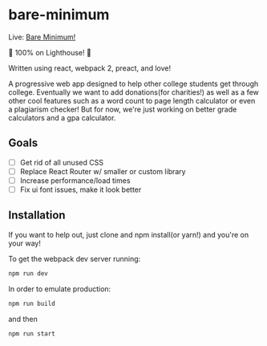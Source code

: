 # bare-minimum

Live: <a target="_blank" href="https://bareminimum.co" >Bare Minimum!</a>

🚀 100% on Lighthouse! 🚀

Written using react, webpack 2, preact, and love!

A progressive web app designed to help other college students get through college. Eventually we want to add donations(for charities!) as well as a few other cool features such as a word count to page length calculator or even a plagiarism checker! But for now, we're just working on better grade calculators and a gpa calculator.

## Goals
- [ ] Get rid of all unused CSS
- [ ] Replace React Router w/ smaller or custom library
- [ ] Increase performance/load times
- [ ] Fix ui font issues, make it look better

## Installation
If you want to help out, just clone and npm install(or yarn!) and you're on your way!  

To get the webpack dev server running:  
```bash
npm run dev
```
In order to emulate production:
```bash
npm run build
```  
and then
```bash
npm run start
```